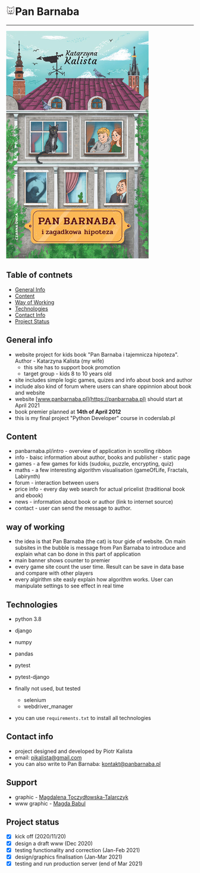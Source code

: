 # ![logo](app/static/images/icons8-cat-24.png)Pan Barnaba     
------------------------------------------------
![cover](app/static/images/PanBarnaba_72.jpg)
## Table of contnets
* [General Info](#general-info)
* [Content](#content)
* [Way of Working](#way-of-working)
* [Technologies](#technologies)
* [Contact Info](#contact-info)
* [Project Status](#project-status)

## General info
* website project for kids book "Pan Barnaba i tajemnicza hipoteza". Author - Katarzyna Kalista (my wife)
    * this site has to support book promotion 
    * target group - kids 8 to 10 years old
* site includes simple logic games, quizes and info about book and author
* include also kind of forum where users can share oppinnion about book and website
* website [www.panbarnaba.pl](https://panbarnaba.pl) should start at April 2021
* book premier planned at **14th of April 2012**
* this is my final project "Python Developer" course in coderslab.pl 

## Content
* panbarnaba.pl/intro - overview of application in scrolling ribbon
* info - baisc information about author, books and publisher - static page
* games - a few games for kids (sudoku, puzzle, encrypting, quiz)
* maths - a few interesting algorithm visualisation (gameOfLife, Fractals, Labirynth)
* forum - interaction between users
* price info - every day web search for actual pricelist (traditional book and ebook)
* news - information about book or author (link to internet source)
* contact - user can send the message to author.

## way of working
* the idea is that Pan Barnaba (the cat) is tour gide of website. On main subsites in the bubble is message from Pan Barnaba to introduce and explain what can bo done in this part of application
* main banner shows counter to premier
* every game site count the user time. Result can be save in data base and compare with other players
* every algirithm site easly explain how algorithm works. User can manipulate settings to see effect in real time

## Technologies
* python 3.8
* django
* numpy
* pandas 
* pytest
* pytest-django
* finally not used, but tested
    * selenium
    * webdriver_manager


* you can use `requirements.txt` to install all technologies

## Contact info
* project designed and developed by Piotr Kalista
* email: pjkalista@gmail.com
* you can also write to Pan Barnaba: kontakt@panbarnaba.pl

## Support
* graphic - [Magdalena Toczydłowska-Talarczyk](https://issuu.com/magdatt/docs/portfolio)
* www graphic - [Magda Babul](https://www.behance.net/magdabaluladf9?fbclid=IwAR27HoWW0w1BfcbuUqQw5ldx_Ns_lftGZRpluwJ3FwnWvBK8yMRoaF-IcbY)

## Project status
- [x] kick off (2020/11/20)
- [x] design a draft www (Dec 2020)
- [x] testing functionality and correction (Jan-Feb 2021)
- [x] design/graphics finalisation (Jan-Mar 2021)
- [x] testing and run production server (end of Mar 2021)
